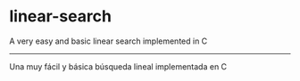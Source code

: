 # linear-search

A very easy and basic linear search implemented in C

-------------------------------------------------------

Una muy fácil y básica búsqueda lineal implementada en C
